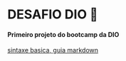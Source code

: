 # DESAFIO DIO 🤖

#### Primeiro projeto do bootcamp da DIO

[sintaxe basica, guia markdown](https://www.markdownguide.org/basic-syntax)
